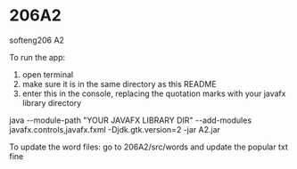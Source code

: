 # 206A2
softeng206 A2

To run the app:
1. open terminal
2. make sure it is in the same directory as this README
3. enter this in the console, replacing the quotation marks with your javafx library directory

java --module-path "YOUR JAVAFX LIBRARY DIR" --add-modules javafx.controls,javafx.fxml -Djdk.gtk.version=2 -jar A2.jar 


To update the word files:
go to 206A2/src/words and update the popular txt fine
